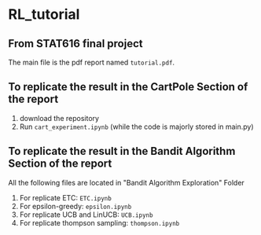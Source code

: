 # RL_tutorial
## From STAT616 final project

The main file is the pdf report named `tutorial.pdf`.

## To replicate the result in the CartPole Section of the report
1. download the repository
2. Run `cart_experiment.ipynb` (while the code is majorly stored in main.py)


## To replicate the result in the Bandit Algorithm Section of the report
All the following files are located in "Bandit Algorithm Exploration" Folder
1. For replicate ETC: `ETC.ipynb`
2. For epsilon-greedy: `epsilon.ipynb`
3. For replicate UCB and LinUCB: `UCB.ipynb`
4. For replicate thompson sampling: `thompson.ipynb`

